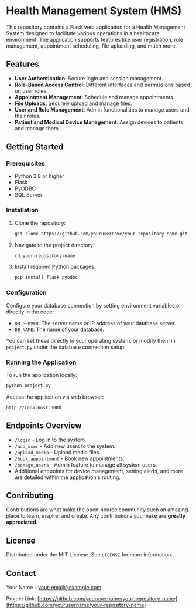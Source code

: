 
# Health Management System (HMS)

This repository contains a Flask web application for a Health Management System designed to facilitate various operations in a healthcare environment. The application supports features like user registration, role management, appointment scheduling, file uploading, and much more.

## Features

- **User Authentication**: Secure login and session management.
- **Role-Based Access Control**: Different interfaces and permissions based on user roles.
- **Appointment Management**: Schedule and manage appointments.
- **File Uploads**: Securely upload and manage files.
- **User and Role Management**: Admin functionalities to manage users and their roles.
- **Patient and Medical Device Management**: Assign devices to patients and manage them.

## Getting Started

### Prerequisites

- Python 3.8 or higher
- Flask
- PyODBC
- SQL Server

### Installation

1. Clone the repository:
   ```bash
   git clone https://github.com/yourusername/your-repository-name.git
   ```
2. Navigate to the project directory:
   ```bash
   cd your-repository-name
   ```
3. Install required Python packages:
   ```bash
   pip install flask pyodbc
   ```

### Configuration

Configure your database connection by setting environment variables or directly in the code:

- `DB_SERVER`: The server name or IP address of your database server.
- `DB_NAME`: The name of your database.

You can set these directly in your operating system, or modify them in `project.py` under the database connection setup.

### Running the Application

To run the application locally:
```bash
python project.py
```

Access the application via web browser:
```
http://localhost:5000
```

## Endpoints Overview

- `/login` - Log in to the system.
- `/add_user` - Add new users to the system.
- `/upload_media` - Upload media files.
- `/book_appointment` - Book new appointments.
- `/manage_users` - Admin feature to manage all system users.
- Additional endpoints for device management, setting alerts, and more are detailed within the application's routing.

## Contributing

Contributions are what make the open-source community such an amazing place to learn, inspire, and create. Any contributions you make are **greatly appreciated**.

## License

Distributed under the MIT License. See `LICENSE` for more information.

## Contact

Your Name - [your-email@example.com](mailto:your-email@example.com)

Project Link: [https://github.com/yourusername/your-repository-name](https://github.com/yourusername/your-repository-name)

